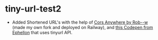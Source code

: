 # tiny-url-test2

- Added Shortened URL's with the help of [Cors Anywhere by Rob--w](https://github.com/Rob--W/cors-anywhere) (made my own fork and deployed on Railway), and [this Codepen from Ephellon](https://codepen.io/Ephellon/pen/EvvGGp) that uses tinyurl API.
